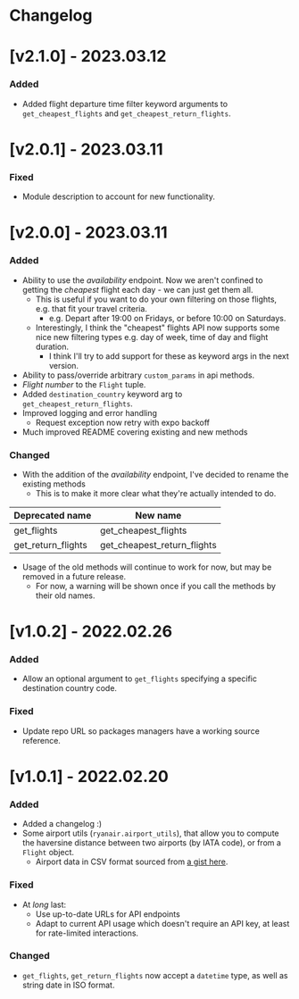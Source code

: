 # Changelog

# [v2.1.0] - 2023.03.12
### Added
- Added flight departure time filter keyword arguments to `get_cheapest_flights` and `get_cheapest_return_flights`.

# [v2.0.1] - 2023.03.11
### Fixed
- Module description to account for new functionality.

# [v2.0.0] - 2023.03.11

### Added
- Ability to use the _availability_ endpoint. Now we aren't confined to getting the _cheapest_ flight each day - we can just get them all.
  - This is useful if you want to do your own filtering on those flights, e.g. that fit your travel criteria.
    - e.g. Depart after 19:00 on Fridays, or before 10:00 on Saturdays.
  - Interestingly, I think the "cheapest" flights API now supports some nice new filtering types e.g. day of week, time of day and flight duration. 
    - I think I'll try to add support for these as keyword args in the next version.
- Ability to pass/override arbitrary `custom_params` in api methods.
- _Flight number_ to the `Flight` tuple.
- Added `destination_country` keyword arg to `get_cheapest_return_flights`.
- Improved logging and error handling
  - Request exception now retry with expo backoff
- Much improved README covering existing and new methods

### Changed
- With the addition of the _availability_ endpoint, I've decided to rename the existing methods
  - This is to make it more clear what they're actually intended to do.

| Deprecated name    | New name                    |
|--------------------|-----------------------------|
| get_flights        | get_cheapest_flights        |
| get_return_flights | get_cheapest_return_flights |

- Usage of the old methods will continue to work for now, but may be removed in a future release.
  - For now, a warning will be shown once if you call the methods by their old names.


# [v1.0.2] - 2022.02.26

### Added
- Allow an optional argument to `get_flights` specifying a specific destination country code.

### Fixed
- Update repo URL so packages managers have a working source reference.

# [v1.0.1] - 2022.02.20

### Added

- Added a changelog :)
- Some airport utils (`ryanair.airport_utils`), that allow you to compute the haversine distance between two airports (by IATA code), or from a `Flight` object.
  - Airport data in CSV format sourced from [a gist here](https://gist.github.com/chrisgacsal/070379c59d25c235baaa88ec61472b28).

### Fixed

- At _long_ last:
  - Use up-to-date URLs for API endpoints
  - Adapt to current API usage which doesn't require an API key, at least for rate-limited interactions.

### Changed

- `get_flights`, `get_return_flights` now accept a `datetime` type, as well as string date in ISO format.